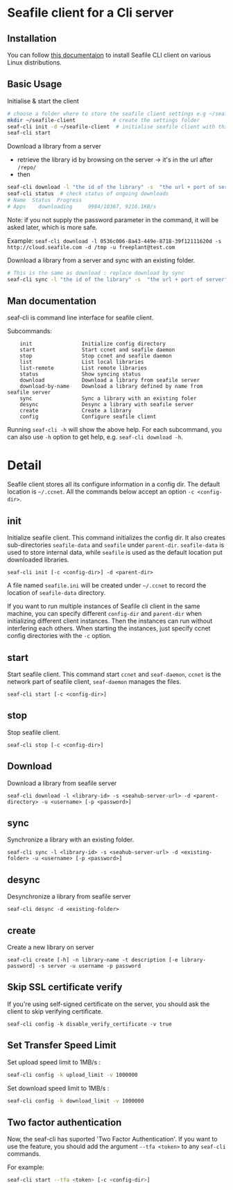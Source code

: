 # Seafile client for a Cli server

## Installation

You can follow [this documentaion](install_linux_client.md) to install Seafile CLI client on various Linux distributions.

## Basic Usage

Initialise & start the client

```sh
# choose a folder where to store the seafile client settings e.g ~/seafile-client
mkdir ~/seafile-client            # create the settings folder
seaf-cli init -d ~/seafile-client  # initialise seafile client with this folder
seaf-cli start
```

Download a library from a server

* retrieve the library id by browsing on the server -> it's in the url after `/repo/`
* then

```sh
seaf-cli download -l "the id of the library" -s  "the url + port of server" -d "the folder where the library folder will be downloaded" -u "username on server" [-p "password"]
seaf-cli status  # check status of ongoing downloads
# Name  Status  Progress
# Apps    downloading     9984/10367, 9216.1KB/s
```

Note: if you not supply the password parameter in the command, it will be asked later, which is more safe.

Example: `seaf-cli download -l 0536c006-8a43-449e-8718-39f12111620d -s http://cloud.seafile.com -d /tmp -u freeplant@test.com`

Download a library from a server and sync with an existing folder.

```sh
# This is the same as download : replace download by sync 
seaf-cli sync -l "the id of the library" -s  "the url + port of server" -d "the folder where the library will be synced with" -u "username on server" -p "password"
```


## Man documentation

seaf-cli is command line interface for seafile client.

Subcommands:

```
    init                Initialize config directory
    start               Start ccnet and seafile daemon
    stop                Stop ccnet and seafile daemon
    list                List local libraries
    list-remote         List remote libraries
    status              Show syncing status
    download            Download a library from seafile server
    download-by-name    Download a library defined by name from seafile server
    sync                Sync a library with an existing foler
    desync              Desync a library with seafile server
    create              Create a library
    config              Configure seafile client
```

Running `seaf-cli -h` will show the above help. For each subcommand, you can also use `-h` option to get help, e.g. `seaf-cli download -h`.

Detail
======

Seafile client stores all its configure information in a config dir. The default location is `~/.ccnet`. All the commands below accept an option `-c <config-dir>`.

init
----
Initialize seafile client. This command initializes the config dir. It also creates sub-directories `seafile-data` and `seafile` under `parent-dir`. `seafile-data` is used to store internal data, while `seafile` is used as the default location put downloaded libraries.

```
seaf-cli init [-c <config-dir>] -d <parent-dir>
```

A file named `seafile.ini` will be created under `~/.ccnet` to record the location of `seafile-data` directory.

If you want to run multiple instances of Seafile cli client in the same machine, you can specify different `config-dir` and `parent-dir` when initializing different client instances. Then the instances can run without interfering each others. When starting the instances, just specify ccnet config directories with the `-c` option.

start
-----
Start seafile client. This command start `ccnet` and `seaf-daemon`, `ccnet` is the network part of seafile client, `seaf-daemon` manages the files.

```
seaf-cli start [-c <config-dir>]
```

stop
----
Stop seafile client.

```
seaf-cli stop [-c <config-dir>]
```

Download
--------
Download a library from seafile server

```
seaf-cli download -l <library-id> -s <seahub-server-url> -d <parent-directory> -u <username> [-p <password>]
```

sync
----
Synchronize a library with an existing folder.

```
seaf-cli sync -l <library-id> -s <seahub-server-url> -d <existing-folder> -u <username> [-p <password>]
```

desync
------
Desynchronize a library from seafile server

```
seaf-cli desync -d <existing-folder>
```

create
------
Create a new library on server

```
seaf-cli create [-h] -n library-name -t description [-e library-password] -s server -u username -p password
```

## Skip SSL certificate verify 

If you're using self-signed certificate on the server, you should ask the client to skip verifying certificate.

```
seaf-cli config -k disable_verify_certificate -v true
```

## Set Transfer Speed Limit

Set upload speed limit to 1MB/s :

```sh
seaf-cli config -k upload_limit -v 1000000
```

Set download speed limit to 1MB/s :

```sh
seaf-cli config -k download_limit -v 1000000
```

## Two factor authentication

Now, the seaf-cli has suported 'Two Factor Authentication'.
If you want to use the feature, you should add the argument `--tfa <token>` to any `seaf-cli` commands.

For example:

```sh
seaf-cli start --tfa <token> [-c <config-dir>]
```
